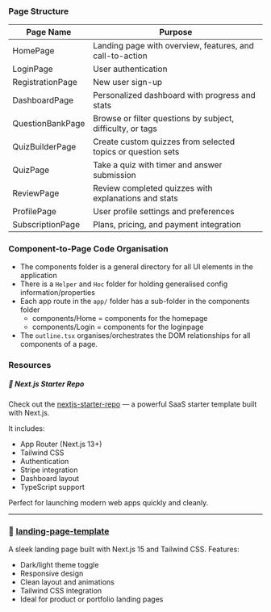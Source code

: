 ### Page Structure 

| Page Name         | Purpose                                                                 |
|-------------------|-------------------------------------------------------------------------|
| HomePage          | Landing page with overview, features, and call-to-action                |
| LoginPage         | User authentication                                                     |
| RegistrationPage  | New user sign-up                                                        |
| DashboardPage     | Personalized dashboard with progress and stats                          |
| QuestionBankPage  | Browse or filter questions by subject, difficulty, or tags              |
| QuizBuilderPage   | Create custom quizzes from selected topics or question sets             |
| QuizPage          | Take a quiz with timer and answer submission                            |
| ReviewPage        | Review completed quizzes with explanations and stats                    |
| ProfilePage       | User profile settings and preferences                                   |
| SubscriptionPage  | Plans, pricing, and payment integration                                 |


### Component-to-Page Code Organisation
- The components folder is a general directory for all UI elements in the application 
- There is a `Helper` and `Hoc` folder for holding generalised config information/properties 
- Each app route in the `app/` folder has a sub-folder in the components folder 
     - components/Home = components for the homepage 
     - components/Login = components for the loginpage 
- The `outline.tsx` organises/orchestrates the DOM relationships for all components of a page. 

### Resources

##### 🚀 Next.js Starter Repo

Check out the [nextjs-starter-repo](https://github.com/nextjs/saas-starter/tree/main) — a powerful SaaS starter template built with Next.js.

It includes:

- App Router (Next.js 13+)
- Tailwind CSS
- Authentication
- Stripe integration
- Dashboard layout
- TypeScript support

Perfect for launching modern web apps quickly and cleanly.

---

### 🎨 [landing-page-template](https://github.com/mohitdarmal/landing-page-nextjs15-with-tailwindcss-dark-light-theme/tree/main)
A sleek landing page built with Next.js 15 and Tailwind CSS. Features:

- Dark/light theme toggle
- Responsive design
- Clean layout and animations
- Tailwind CSS integration
- Ideal for product or portfolio landing pages